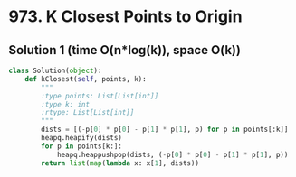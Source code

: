 # 973. K Closest Points to Origin

## Solution 1 (time O(n*log(k)), space O(k))

```python
class Solution(object):
    def kClosest(self, points, k):
        """
        :type points: List[List[int]]
        :type k: int
        :rtype: List[List[int]]
        """
        dists = [(-p[0] * p[0] - p[1] * p[1], p) for p in points[:k]]
        heapq.heapify(dists)
        for p in points[k:]:
            heapq.heappushpop(dists, (-p[0] * p[0] - p[1] * p[1], p))
        return list(map(lambda x: x[1], dists))
```
